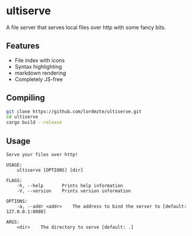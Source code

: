 # ultiserve
A file server that serves local files over http with some fancy bits.

## Features
- File index with icons
- Syntax highlighting
- markdown rendering
- Completely JS-free

## Compiling
```sh
git clone https://github.com/lordmzte/ultiserve.git
cd ultiserve
cargo build --release
```

## Usage
```
Serve your files over http!

USAGE:
    ultiserve [OPTIONS] [dir]

FLAGS:
    -h, --help       Prints help information
    -V, --version    Prints version information

OPTIONS:
    -a, --addr <addr>    The address to bind the server to [default: 127.0.0.1:8080]

ARGS:
    <dir>    The directory to serve [default: .]
```
